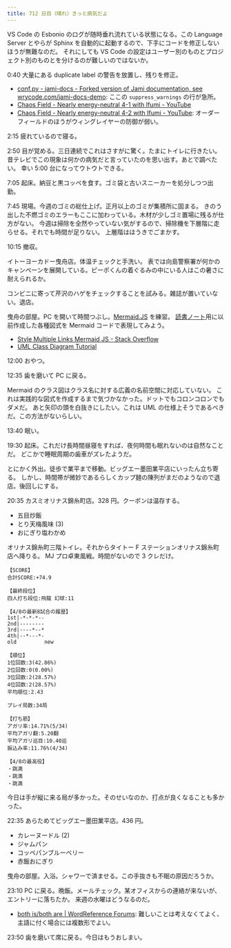 ```yaml
---
title: 712 日目（晴れ）きっと病気だよ
---
```


VS Code の Esbonio のログが随時垂れ流れている状態になる。この Language Server
とやらが Sphinx を自動的に起動するので、下手にコードを修正しないほうが無難なのだ。
それにしても VS Code の設定はユーザー別のものとプロジェクト別のものとを分けるのが難しいのではないか。

0:40 大量にある duplicate label の警告を放置し、残りを修正。

* [conf.py - jami-docs - Forked version of Jami documentation, see wrycode.com/jami-docs-demo](https://webcache.googleusercontent.com/search?q=cache:Hworv54E52oJ:https://git.wrycode.com/wrycode/jami-docs/file/conf.py.html+&cd=25&hl=ja&ct=clnk&gl=jp):
  ここの `suppress_warnings` の行が急所。
* [Chaos Field - Nearly energy-neutral 4-1 with Ifumi - YouTube](https://www.youtube.com/watch?v=RHYqudsGRe4)
* [Chaos Field - Nearly energy-neutral 4-2 with Ifumi - YouTube](https://www.youtube.com/watch?v=W62vdf_2BVM):
  オーダーフィールドのほうがウィングレイヤーの防御が弱い。

2:15 疲れているので寝る。

2:50 目が覚める。三日連続でこれはさすがに驚く。たまにトイレに行きたい。
昔テレビでこの現象は何かの病気だと言っていたのを思い出す。あとで調べたい。
幸い 5:00 台になってウトウトできる。

7:05 起床。納豆と黒コッペを食す。ゴミ袋と古いスニーカーを処分しつつ出勤。

7:45 現場。今週のゴミの総仕上げ。正月以上のゴミが集積所に固まる。
きのう出した不燃ゴミのエラーもここに加わっている。木材が少しゴミ置場に残るが仕方がない。
今週は掃除を全然やっていない気がするので、掃除機を下層階に走らせる。それでも時間が足りない。
上層階はほうきでごまかす。

10:15 撤収。

イトーヨーカドー曳舟店。体温チェックと手洗い。
表では向島警察署が何かのキャンペーンを展開している。ピーポくんの着ぐるみの中にいる人はこの暑さに耐えられるか。

コンビニに寄って芹沢のハゲをチェックすることを試みる。雑誌が置いていない。退店。

曳舟の部屋。PC を開いて時間つぶし。[Mermaid.JS] を練習。
[読書ノート][note]用に以前作成した各種図式を Mermaid コードで表現してみよう。

* [Style Multiple Links Mermaid JS - Stack Overflow](https://stackoverflow.com/questions/68452674/style-multiple-links-mermaid-js)
* [UML Class Diagram Tutorial](https://www.visual-paradigm.com/guide/uml-unified-modeling-language/uml-class-diagram-tutorial/)

12:00 おやつ。

12:35 歯を磨いて PC に戻る。

Mermaid のクラス図はクラス名に対する広義の名前空間に対応していない。
これは実践的な図式を作成するまで気づかなかった。ドットでもコロンコロンでもダメだ。
あと矢印の頭を白抜きにしたい。これは UML の仕様上そうであるべきだ。この方法がないらしい。

13:40 眠い。

19:30 起床。これだけ長時間昼寝をすれば、夜何時間も眠れないのは自然なことだ。
どこかで睡眠周期の歯車がズレたようだ。

とにかく外出。徒歩で業平まで移動。ビッグエー墨田業平店にいったん立ち寄る。
しかし、時間帯が微妙であるらしくカップ麺の陳列がまだのようなので退店。後回しにする。

20:35 カスミオリナス錦糸町店。328 円。クーポンは温存する。

* 五目炒飯
* とり天梅風味 (3)
* おにぎり塩わかめ

オリナス錦糸町三階トイレ。それからタイトー F ステーションオリナス錦糸町店へ降りる。
MJ プロ卓東風戦。時間がないので 3 クレだけ。

```text
【SCORE】
合計SCORE:+74.9

【最終段位】
四人打ち段位:飛龍 幻球:11

【4/8の最新8試合の履歴】
1st|-*-*-*--
2nd|--------
3rd|----*--*
4th|--*---*-
old         new

【順位】
1位回数:3(42.86%)
2位回数:0(0.00%)
3位回数:2(28.57%)
4位回数:2(28.57%)
平均順位:2.43

プレイ局数:34局

【打ち筋】
アガリ率:14.71%(5/34)
平均アガリ翻:5.20翻
平均アガリ巡目:10.40巡
振込み率:11.76%(4/34)

【4/8の最高役】
・跳満
・跳満
・跳満
```

今日は手が縦に来る局が多かった。そのせいなのか、打点が良くなることも多かった。

22:35 あらためてビッグエー墨田業平店。436 円。

* カレーヌードル (2)
* ジャムパン
* コッペパンブルーベリー
* 赤飯おにぎり

曳舟の部屋。入浴。シャワーで済ませる。この手抜きも不眠の原因だろうか。

23:10 PC に戻る。晩飯。メールチェック。某オフィスからの連絡が来ないが、エントリーに落ちたか。
来週の水曜はどうなるのだ。

* [both is/both are &#x7c; WordReference Forums](https://forum.wordreference.com/threads/both-is-both-are.2839083/):
  難しいことは考えなくてよく、主語に付く場合には複数形でよい。

23:50 歯を磨いて席に戻る。今日はもうおしまい。

[Mermaid.JS]: https://mermaid-js.github.io/mermaid/
[note]: https://showa-yojyo.github.io/notebook/
